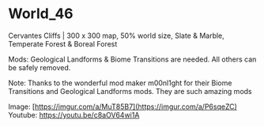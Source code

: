 # World_46
Cervantes Cliffs | 300 x 300 map, 50% world size, Slate & Marble, Temperate Forest & Boreal Forest

Mods: Geological Landforms & Biome Transitions are needed. All others can be safely removed.

Note: Thanks to the wonderful mod maker m00nl1ght for their Biome Transitions and Geological Landforms mods. They are such amazing mods 

Image: [https://imgur.com/a/MuT85B7](https://imgur.com/a/P6sqeZC)
Youtube: https://youtu.be/c8aOV64wi1A
